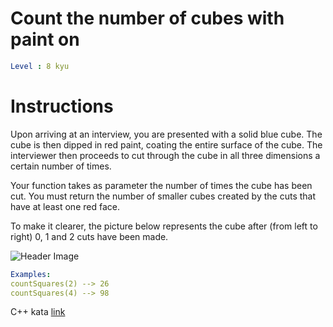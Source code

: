 # Count the number of cubes with paint on

```yaml
Level : 8 kyu
```

# Instructions

Upon arriving at an interview, you are presented with a solid blue cube. The cube is then dipped in red paint, coating the entire surface of the cube. The interviewer then proceeds to cut through the cube in all three dimensions a certain number of times.

Your function takes as parameter the number of times the cube has been cut. You must return the number of smaller cubes created by the cuts that have at least one red face.

To make it clearer, the picture below represents the cube after (from left to right) 0, 1 and 2 cuts have been made.

![Header Image](https://i.imgur.com/36x8Fkv.png)

```yaml
Examples:
countSquares(2) --> 26
countSquares(4) --> 98
```

C++ kata [link](https://www.codewars.com/kata/5763bb0af716cad8fb000580/train/cpp)